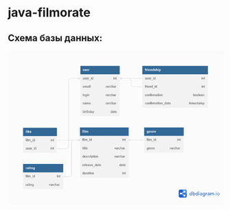 # java-filmorate

## Схема базы данных:
![Схема БД](https://github.com/bolshovya/java-filmorate/blob/add-friends-likes/filmorate260523.png)

